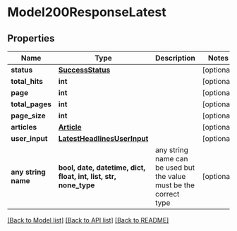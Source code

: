 # Model200ResponseLatest


## Properties
Name | Type | Description | Notes
------------ | ------------- | ------------- | -------------
**status** | [**SuccessStatus**](SuccessStatus.md) |  | [optional] 
**total_hits** | **int** |  | [optional] 
**page** | **int** |  | [optional] 
**total_pages** | **int** |  | [optional] 
**page_size** | **int** |  | [optional] 
**articles** | [**Article**](Article.md) |  | [optional] 
**user_input** | [**LatestHeadlinesUserInput**](LatestHeadlinesUserInput.md) |  | [optional] 
**any string name** | **bool, date, datetime, dict, float, int, list, str, none_type** | any string name can be used but the value must be the correct type | [optional]

[[Back to Model list]](../README.md#documentation-for-models) [[Back to API list]](../README.md#documentation-for-api-endpoints) [[Back to README]](../README.md)


